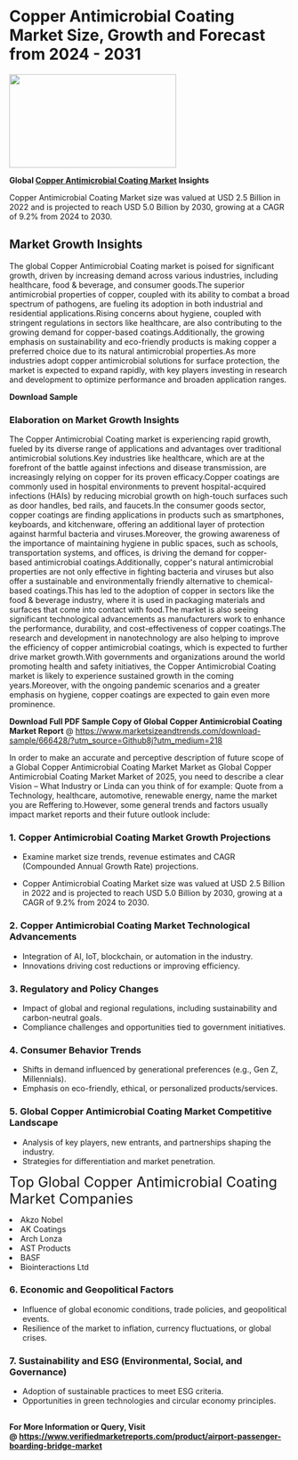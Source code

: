 <H1>Copper Antimicrobial Coating Market Size, Growth and Forecast from 2024 - 2031</H1><img class="aligncenter size-medium wp-image-584254" src="https://thirdeyenews.in/wp-content/uploads/2024/09/Global-Market-Research-300x168.jpeg" alt="" width="300" height="168" /><p><strong>Global&nbsp;<a href="https://www.marketsizeandtrends.com/download-sample/666428/?utm_source=Github8j?utm_medium=218">Copper Antimicrobial Coating Market</a> Insights</strong></p><p>Copper Antimicrobial Coating Market size was valued at USD 2.5 Billion in 2022 and is projected to reach USD 5.0 Billion by 2030, growing at a CAGR of 9.2% from 2024 to 2030.</p><p><h2>Market Growth Insights</h2> The global Copper Antimicrobial Coating market is poised for significant growth, driven by increasing demand across various industries, including healthcare, food & beverage, and consumer goods.The superior antimicrobial properties of copper, coupled with its ability to combat a broad spectrum of pathogens, are fueling its adoption in both industrial and residential applications.Rising concerns about hygiene, coupled with stringent regulations in sectors like healthcare, are also contributing to the growing demand for copper-based coatings.Additionally, the growing emphasis on sustainability and eco-friendly products is making copper a preferred choice due to its natural antimicrobial properties.As more industries adopt copper antimicrobial solutions for surface protection, the market is expected to expand rapidly, with key players investing in research and development to optimize performance and broaden application ranges.<p><strong>Download Sample</strong></p> <h3>Elaboration on Market Growth Insights</h3> The Copper Antimicrobial Coating market is experiencing rapid growth, fueled by its diverse range of applications and advantages over traditional antimicrobial solutions.Key industries like healthcare, which are at the forefront of the battle against infections and disease transmission, are increasingly relying on copper for its proven efficacy.Copper coatings are commonly used in hospital environments to prevent hospital-acquired infections (HAIs) by reducing microbial growth on high-touch surfaces such as door handles, bed rails, and faucets.In the consumer goods sector, copper coatings are finding applications in products such as smartphones, keyboards, and kitchenware, offering an additional layer of protection against harmful bacteria and viruses.Moreover, the growing awareness of the importance of maintaining hygiene in public spaces, such as schools, transportation systems, and offices, is driving the demand for copper-based antimicrobial coatings.Additionally, copper's natural antimicrobial properties are not only effective in fighting bacteria and viruses but also offer a sustainable and environmentally friendly alternative to chemical-based coatings.This has led to the adoption of copper in sectors like the food & beverage industry, where it is used in packaging materials and surfaces that come into contact with food.The market is also seeing significant technological advancements as manufacturers work to enhance the performance, durability, and cost-effectiveness of copper coatings.The research and development in nanotechnology are also helping to improve the efficiency of copper antimicrobial coatings, which is expected to further drive market growth.With governments and organizations around the world promoting health and safety initiatives, the Copper Antimicrobial Coating market is likely to experience sustained growth in the coming years.Moreover, with the ongoing pandemic scenarios and a greater emphasis on hygiene, copper coatings are expected to gain even more prominence.<p><span class=""><strong>Download Full PDF Sample Copy of Global Copper Antimicrobial Coating Market Report</strong> @ <a href="https://www.marketsizeandtrends.com/download-sample/666428/?utm_source=Github8j?utm_medium=218" target="_blank">https://www.marketsizeandtrends.com/download-sample/666428/?utm_source=Github8j?utm_medium=218</a></span></p><p>In order to make an accurate and perceptive description of future scope of a Global&nbsp;Copper Antimicrobial Coating Market Market as Global&nbsp;Copper Antimicrobial Coating Market Market of 2025, you need to describe a clear Vision &ndash; What Industry or Linda can you think of for example: Quote from a Technology, healthcare, automotive, renewable energy, name the market you are Reffering to.However, some general trends and factors usually impact market reports and their future outlook include:</p><h3>1.&nbsp;<strong>Copper Antimicrobial Coating Market Growth Projections</strong></h3><ul><li>Examine market size trends, revenue estimates and CAGR (Compounded Annual Growth Rate) projections.</li><li><p>Copper Antimicrobial Coating Market size was valued at USD 2.5 Billion in 2022 and is projected to reach USD 5.0 Billion by 2030, growing at a CAGR of 9.2% from 2024 to 2030.</p></li></ul><h3>2.&nbsp;<strong>Copper Antimicrobial Coating Market Technological Advancements</strong></h3><ul><li>Integration of AI, IoT, blockchain, or automation in the industry.</li><li>Innovations driving cost reductions or improving efficiency.</li></ul><h3>3.&nbsp;<strong>Regulatory and Policy Changes</strong></h3><ul><li>Impact of global and regional regulations, including sustainability and carbon-neutral goals.</li><li>Compliance challenges and opportunities tied to government initiatives.</li></ul><h3>4.&nbsp;<strong>Consumer Behavior Trends</strong></h3><ul><li>Shifts in demand influenced by generational preferences (e.g., Gen Z, Millennials).</li><li>Emphasis on eco-friendly, ethical, or personalized products/services.</li></ul><h3>5.&nbsp;<strong>Global Copper Antimicrobial Coating Market Competitive Landscape</strong></h3><ul><li>Analysis of key players, new entrants, and partnerships shaping the industry.</li><li>Strategies for differentiation and market penetration.</li></ul><p data-pm-slice="1 1 []"><span style="color: inherit; font-family: inherit; font-size: 25px;">Top Global Copper Antimicrobial Coating Market Companies</span></p><div class="" data-test-id=""><p><li>Akzo Nobel</li><li> AK Coatings</li><li> Arch Lonza</li><li> AST Products</li><li> BASF</li><li> Biointeractions Ltd</li></p></div><h3>6.&nbsp;<strong>Economic and Geopolitical Factors</strong></h3><ul><li>Influence of global economic conditions, trade policies, and geopolitical events.</li><li>Resilience of the market to inflation, currency fluctuations, or global crises.</li></ul><h3>7.&nbsp;<strong>Sustainability and ESG (Environmental, Social, and Governance)</strong></h3><ul><li>Adoption of sustainable practices to meet ESG criteria.</li><li>Opportunities in green technologies and circular economy principles.</li></ul><h2><strong style="font-size: 14px;">For More Information or Query, Visit @&nbsp;</strong><a style="background-color: #ffffff; font-size: 14px;" href="https://www.marketsizeandtrends.com/report/copper-antimicrobial-coating-market/" target="_blank">https://www.verifiedmarketreports.com/product/airport-passenger-boarding-bridge-market</a></h2>